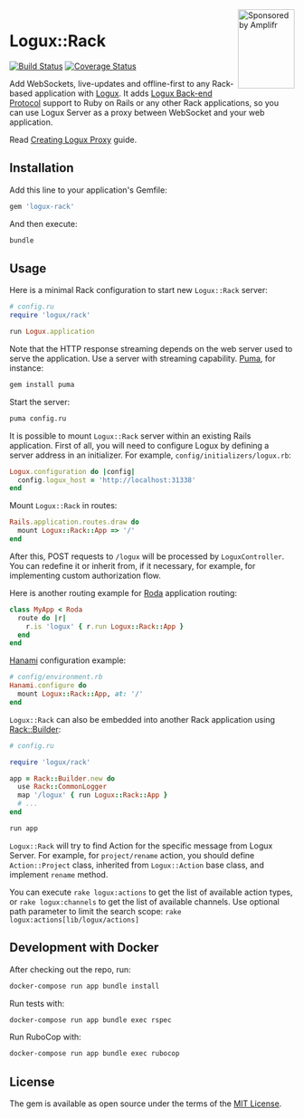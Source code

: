 <a href="https://amplifr.com/?utm_source=logux-rack">
  <img width="100" height="140" align="right"
    alt="Sponsored by Amplifr" src="https://amplifr-direct.s3-eu-west-1.amazonaws.com/social_images/image/37b580d9-3668-4005-8d5a-137de3a3e77c.png" />
</a>

# Logux::Rack

[![Build Status](https://travis-ci.org/logux/logux-rack.svg?branch=master)](https://travis-ci.org/logux/logux-rack) [![Coverage Status](https://coveralls.io/repos/github/logux/logux-rack/badge.svg?branch=master)](https://coveralls.io/github/logux/logux-rack?branch=master)

Add WebSockets, live-updates and offline-first to any Rack-based application with [Logux](https://github.com/logux/logux/). It adds [Logux Back-end Protocol](https://github.com/logux/logux/blob/master/backend-protocol/spec.md) support to Ruby on Rails or any other Rack applications, so you can use Logux Server as a proxy between WebSocket and your web application.

Read [Creating Logux Proxy](https://github.com/logux/logux/blob/master/2-starting/2-creating-proxy.md) guide.

## Installation

Add this line to your application's Gemfile:

```ruby
gem 'logux-rack'
```

And then execute:

```bash
bundle
```

## Usage

Here is a minimal Rack configuration to start new `Logux::Rack` server:

```ruby
# config.ru
require 'logux/rack'

run Logux.application
```

Note that the HTTP response streaming depends on the web server used to serve the application. Use a server with streaming capability. [Puma](https://puma.io/), for instance:

```bash
gem install puma
```

Start the server:

```bash
puma config.ru
```

It is possible to mount `Logux::Rack` server within an existing Rails application. First of all, you will need to configure Logux by defining a server address in an initializer. For example, `config/initializers/logux.rb`:

```ruby
Logux.configuration do |config|
  config.logux_host = 'http://localhost:31338'
end
```

Mount `Logux::Rack` in routes:

```ruby
Rails.application.routes.draw do
  mount Logux::Rack::App => '/'
end
```

After this, POST requests to `/logux` will be processed by `LoguxController`. You can redefine it or inherit from, if it necessary, for example, for implementing custom authorization flow.

Here is another routing example for [Roda](https://github.com/jeremyevans/roda) application routing:

```ruby
class MyApp < Roda
  route do |r|
    r.is 'logux' { r.run Logux::Rack::App }
  end
end
```

[Hanami](https://hanamirb.org/) configuration example:

```ruby
# config/environment.rb
Hanami.configure do
  mount Logux::Rack::App, at: '/'
end
```

`Logux::Rack` can also be embedded into another Rack application using [Rack::Builder](https://www.rubydoc.info/gems/rack/Rack/Builder):

```ruby
# config.ru

require 'logux/rack'

app = Rack::Builder.new do
  use Rack::CommonLogger
  map '/logux' { run Logux::Rack::App }
  # ...
end

run app
```

`Logux::Rack` will try to find Action for the specific message from Logux Server. For example, for `project/rename` action, you should define `Action::Project` class, inherited from `Logux::Action` base class, and implement `rename` method.

You can execute `rake logux:actions` to get the list of available action types, or `rake logux:channels` to get the list of available channels. Use optional path parameter to limit the search scope: `rake logux:actions[lib/logux/actions]`

## Development with Docker

After checking out the repo, run:

```bash
docker-compose run app bundle install
```

Run tests with:

```bash
docker-compose run app bundle exec rspec
```

Run RuboCop with:

```bash
docker-compose run app bundle exec rubocop
```

## License

The gem is available as open source under the terms of the [MIT License](https://opensource.org/licenses/MIT).
